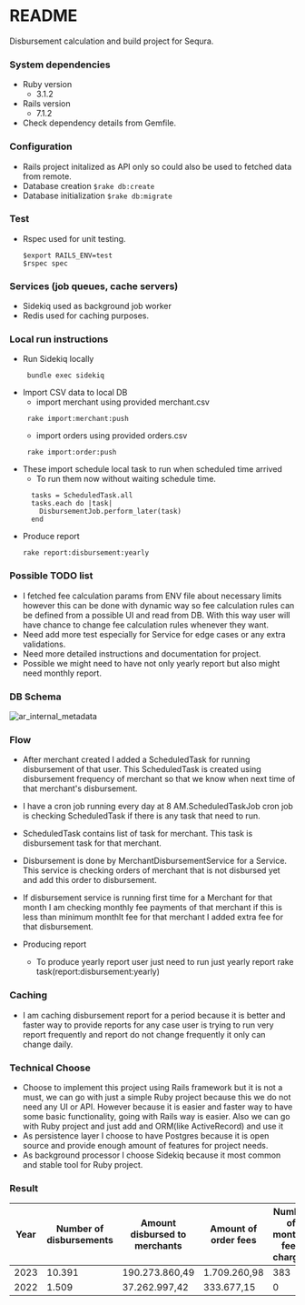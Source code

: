 # README

Disbursement calculation and build project for Sequra.

### System dependencies
  * Ruby version
    * 3.1.2
  * Rails version
    * 7.1.2
  * Check dependency details from Gemfile.
  

### Configuration
  * Rails project initalized as API only so could also be used to fetched data from remote.
  * Database creation
    ```$rake db:create```
  * Database initialization
    ```$rake db:migrate```
    
### Test
* Rspec used for unit testing.
  ```
  $export RAILS_ENV=test
  $rspec spec
  ```

### Services (job queues, cache servers)
  * Sidekiq used as background job worker
  * Redis used for caching purposes.
  

### Local run instructions
  * Run Sidekiq locally
    ```
     bundle exec sidekiq
    ```
  * Import CSV data to local DB
    * import merchant using provided merchant.csv
    ```
     rake import:merchant:push
    ```
    * import orders using provided orders.csv
    ```
     rake import:order:push
    ```
  * These import schedule local task to run when scheduled time arrived
    * To run them now without waiting schedule time.
    ```
      tasks = ScheduledTask.all 
      tasks.each do |task|
        DisbursementJob.perform_later(task)
      end
    ```
  * Produce report
    ```
    rake report:disbursement:yearly
    ```
### Possible TODO list
  * I fetched fee calculation params from ENV file about necessary limits however this can be done with dynamic way so fee calculation rules can be defined from a possible UI and read from DB. With this way user will have chance to change fee calculation rules whenever they want.
  * Need add more test especially for Service for edge cases or any extra validations.
  * Need more detailed instructions and documentation for project.
  * Possible we might need to have not only yearly report but also might need monthly report.

### DB Schema

![ar_internal_metadata](https://github.com/whyarkadas/sequra/assets/38353086/4d687312-d836-4b2b-9e35-515f8269682d)

### Flow

* After merchant created I added a ScheduledTask for running disbursement of that user. This ScheduledTask is created using disbursement frequency of merchant so that we know when next time of that merchant's disbursement.
* I have a cron job running every day at 8 AM.ScheduledTaskJob cron job is checking ScheduledTask if there is any task that need to run.
* ScheduledTask contains list of task for merchant. This task is disbursement task for that merchant.
* Disbursement is done by MerchantDisbursementService for a Service. This service is checking orders of merchant that is not disbursed yet and add this order to disbursement.
* If disbursement service is running first time for a Merchant for that month I am checking monthly fee payments of that merchant if this is less than minimum monthlt fee for that merchant I added extra fee for that disbursement.

* Producing report
  * To produce yearly report user just need to run just yearly report rake task(report:disbursement:yearly)

### Caching
* I am caching disbursement report for a period because it is better and faster way to provide reports for any case user is trying to run very report frequently and report do not change frequently it only can change daily.

### Technical Choose
* Choose to implement this project using Rails framework but it is not a must, we can go with just a simple Ruby project because this we do not need any UI or API. However because it is easier and faster way to have some basic functionality, going with Rails way is easier. Also we can go with Ruby project and just add and ORM(like ActiveRecord) and use it
* As persistence layer I choose to have Postgres because it is open source and provide enough amount of features for project needs.
* As background processor I choose Sidekiq because it most common and stable tool for Ruby project.

### Result

| Year |	Number of disbursements	| Amount disbursed to merchants	| Amount of order fees	| Number of monthly fees charged	| Amount of monthly fee charged |
| ---- | ---- | --- | ---- | ---- | --- |
| 2023	|10.391	|190.273.860,49	|1.709.260,98	|383	|8.646,86 |
| 2022	|1.509	|37.262.997,42	|333.677,15	|0	|0 |
